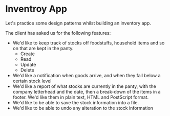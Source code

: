 Inventroy App
=============

Let's practice some design patterns whilst building an inventory app.

The client has asked us for the following features:

- We'd like to keep track of stocks off foodstuffs, household items and so on
that are kept in the panty.
  - Create
  - Read
  - Update
  - Delete
- We'd like a notification when goods arrive, and when they fall below a certain
stock level
- We'd like a report of what stocks are currently in the panty, with the company
letterhead and the date, then a break-down of the items in a footer. We'd like
them in plain text, HTML and PostScript format.
- We'd like to be able to save the stock information into a file.
- We'd like to be able to undo any alteration to the stock information